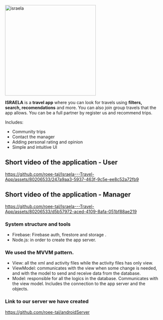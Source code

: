 <img width="298" alt="israela" src="https://github.com/roee-tal/Israela---Travel-App/assets/80206533/3113451f-2a14-44c5-a9c5-0d851adab847">




**ISRAELA** is a **travel app** where you can look for travels using **filters, search, recomendations** and more.
You can also join group travels that the app allows. You can be a full partner by register us and recommend trips.

Includes:
* Community trips
* Contact the manager
* Adding personal rating and opinion
* Simple and intuitive UI





## Short video of the application - User 

https://github.com/roee-tal/Israela---Travel-App/assets/80206533/247a9aa3-5937-463f-9c5e-ee8c52a72fb9



## Short video of the application - Manager


https://github.com/roee-tal/Israela---Travel-App/assets/80206533/d5b57972-aced-4109-8afa-051bf88ae219


### System structure and tools

- Firebase: Firebase auth, firestore and storage .
- Node.js: in order to create the app server.

### We used the MVVM pattern.
- View: all the xml and activity files while the activity files has only view.
- ViewModel: communicates with the view when some change is needed, and with the model to send and receive data from the database. 
- Model: responsible for all the logics in the database. Communicates with the view model. Includes the connection to the app server and the objects.



### Link to our server we have created
<a href="https://github.com/roee-tal/androidServer">https://github.com/roee-tal/androidServer</a>






